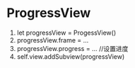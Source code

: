 # ProgressView
1. let progressView = ProgessView()
2. progressView.frame = ...
3. progressView.progress = ...  //设置进度
4. self.view.addSubview(progressView)
